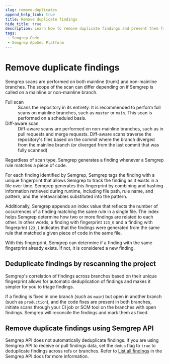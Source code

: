 ```yaml
---
slug: remove-duplicates
append_help_link: true
title: Remove duplicate findings
hide_title: true
description: Learn how to remove duplicate findings and prevent them from displayed in Semgrep AppSec Platform.
tags:
 - Semgrep Code
 - Semgrep AppSec Platform
---
```


# Remove duplicate findings

Semgrep scans are performed on both mainline (trunk) and non-mainline branches. The scope of the scan can differ depending on if Semgrep is called on a mainline or non-mainline branch.

<dl>
 <dt>Full scan</dt>
 <dd>Scans the repository in its entirety. It is recommended to perform full scans on mainline branches, such as <code>master</code> or <code>main</code>. This scan is performed on a scheduled basis.</dd>
 <dt>Diff-aware scan</dt>
 <dd>Diff-aware scans are performed on non-mainline branches, such as in pull requests and merge requests. Diff-aware scans traverse the repository's files based on the commit where the branch diverged from the mainline branch (or diverged from the last commit that was fully scanned)</dd>
</dl>

Regardless of scan type, Semgrep generates a finding whenever a Semgrep rule matches a piece of code.

For each finding identified by Semgrep, Semgrep tags the finding with a unique fingerprint that allows Semgrep to track the finding as it exists in a file over time. Semgrep generates this fingerprint by combining and hashing information retrieved during runtime, including file path, rule name, and pattern, and the metavariables substituted into the pattern.

Additionally, Semgrep appends an index value that reflects the number of occurrences of a finding matching the same rule in a single file. The index helps Semgrep determine how two or more findings are related to each other. In other words, a finding with fingerprint `123_0` and a finding with fingerprint `123_1` indicates that the findings were generated from the same rule that matched a given piece of code in the same file.

With this fingerprint, Semgrep can determine if a finding with the same fingerprint already exists. If not, it is considered a new finding.

## Deduplicate findings by rescanning the project

Semgrep's correlation of findings across branches based on their unique fingerprint allows for automatic deduplication of findings and makes it simpler for you to triage findings.

If a finding is fixed in one branch (such as `main`) but open in another branch (such as `production`), and the code fixes are present in both branches, initiate scans through your CI job or SCM tool on the branches with open findings. Semgrep will reconcile the findings and mark them as fixed.

## Remove duplicate findings using Semgrep API

Semgrep API does not automatically deduplicate findings. If you are using Semgrep API to receive or pull findings data, set the `dedup` flag to `true` to deduplicate findings across refs or branches. Refer to [List all findings](https://semgrep.dev/api/v1/docs/#tag/Finding/operation/semgrep_app.saas.handlers.issue.openapi_list_recent_issues) in the Semgrep API docs for more information.
